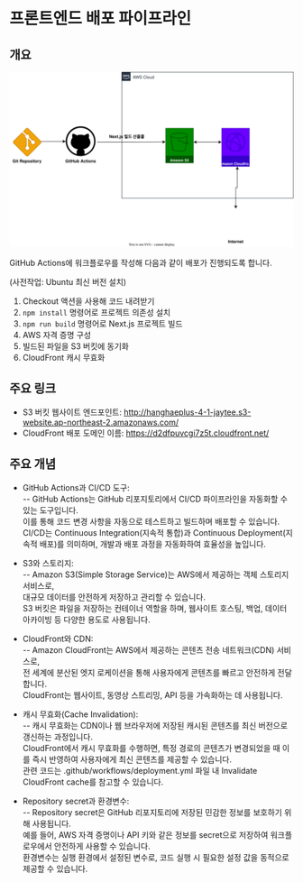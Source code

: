 # 프론트엔드 배포 파이프라인

## 개요

![Untitled](./hanghaeplus-4-1.drawio.svg)

GitHub Actions에 워크플로우를 작성해 다음과 같이 배포가 진행되도록 합니다.

(사전작업: Ubuntu 최신 버전 설치)

1. Checkout 액션을 사용해 코드 내려받기
2. `npm install` 명령어로 프로젝트 의존성 설치
3. `npm run build` 명령어로 Next.js 프로젝트 빌드
4. AWS 자격 증명 구성
5. 빌드된 파일을 S3 버킷에 동기화
6. CloudFront 캐시 무효화

## 주요 링크

- S3 버킷 웹사이트 엔드포인트: http://hanghaeplus-4-1-jaytee.s3-website.ap-northeast-2.amazonaws.com/
- CloudFront 배포 도메인 이름: https://d2dfpuvcgi7z5t.cloudfront.net/

## 주요 개념

- GitHub Actions과 CI/CD 도구:  
  -- GitHub Actions는 GitHub 리포지토리에서 CI/CD 파이프라인을 자동화할 수 있는 도구입니다.  
  이를 통해 코드 변경 사항을 자동으로 테스트하고 빌드하며 배포할 수 있습니다.  
  CI/CD는 Continuous Integration(지속적 통합)과 Continuous Deployment(지속적 배포)를 의미하며, 개발과 배포 과정을 자동화하여 효율성을 높입니다.

- S3와 스토리지:  
  -- Amazon S3(Simple Storage Service)는 AWS에서 제공하는 객체 스토리지 서비스로,  
  대규모 데이터를 안전하게 저장하고 관리할 수 있습니다.  
  S3 버킷은 파일을 저장하는 컨테이너 역할을 하며, 웹사이트 호스팅, 백업, 데이터 아카이빙 등 다양한 용도로 사용됩니다.

- CloudFront와 CDN:  
  -- Amazon CloudFront는 AWS에서 제공하는 콘텐츠 전송 네트워크(CDN) 서비스로,  
  전 세계에 분산된 엣지 로케이션을 통해 사용자에게 콘텐츠를 빠르고 안전하게 전달합니다.  
  CloudFront는 웹사이트, 동영상 스트리밍, API 등을 가속화하는 데 사용됩니다.

- 캐시 무효화(Cache Invalidation):  
  -- 캐시 무효화는 CDN이나 웹 브라우저에 저장된 캐시된 콘텐츠를 최신 버전으로 갱신하는 과정입니다.  
  CloudFront에서 캐시 무효화를 수행하면, 특정 경로의 콘텐츠가 변경되었을 때 이를 즉시 반영하여 사용자에게 최신 콘텐츠를 제공할 수 있습니다.  
  관련 코드는 .github/workflows/deployment.yml 파일 내 Invalidate CloudFront cache를 참고할 수 있습니다.

- Repository secret과 환경변수:  
  -- Repository secret은 GitHub 리포지토리에 저장된 민감한 정보를 보호하기 위해 사용됩니다.  
  예를 들어, AWS 자격 증명이나 API 키와 같은 정보를 secret으로 저장하여 워크플로우에서 안전하게 사용할 수 있습니다.  
  환경변수는 실행 환경에서 설정된 변수로, 코드 실행 시 필요한 설정 값을 동적으로 제공할 수 있습니다.
